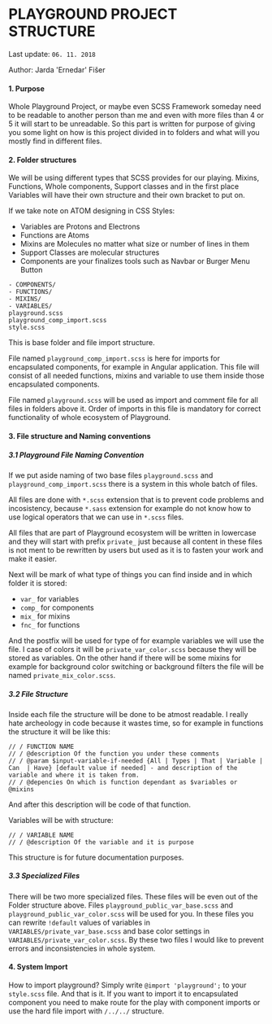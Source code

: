 # PLAYGROUND PROJECT STRUCTURE

Last update: `06. 11. 2018`

Author: Jarda 'Ernedar' Fišer

#### 1. Purpose
Whole Playground Project, or maybe even SCSS Framework someday need to be readable to another person than me and even with more files than 4 or 5 it will start to be unreadable. So this part is written for purpose of giving you some light on how is this project divided in to folders and what will you mostly find in different files.

#### 2. Folder structures
We will be using different types that SCSS provides for our playing. Mixins, Functions, Whole components, Support classes and in the first place Variables will have their own structure and their own bracket to put on.

If we take note on ATOM designing in CSS Styles:
- Variables are Protons and Electrons
- Functions are Atoms
- Mixins are Molecules no matter what size or number of lines in them
- Support Classes are molecular structures
- Components are your finalizes tools such as Navbar or Burger Menu Button

```
- COMPONENTS/
- FUNCTIONS/
- MIXINS/
- VARIABLES/
playground.scss
playground_comp_import.scss
style.scss
```

This is base folder and file import structure. 

File named `playground_comp_import.scss` is here for imports for encapsulated components, for example in Angular application. This file will consist of all needed functions, mixins and variable to use them inside those encapsulated components.

File named `playground.scss` will be used as import and comment file for all files in folders above it. Order of imports in this file is mandatory for correct functionality of whole ecosystem of Playground.

#### 3. File structure and Naming conventions

##### 3.1 Playground File Naming Convention
If we put aside naming of two base files `playground.scss` and `playground_comp_import.scss` there is a system in this whole batch of files.

All files are done with `*.scss` extension that is to prevent code problems and incosistency, because `*.sass` extension for example do not know how to use logical operators that we can use in `*.scss` files.

All files that are part of Playground ecosystem will be written in lowercase and they will start with prefix `private_` just because all content in these files is not ment to be rewritten by users but used as it is to fasten your work and make it easier.

Next will be mark of what type of things you can find inside and in which folder it is stored:
- `var_` for variables
- `comp_` for components
- `mix_` for mixins
- `fnc_` for functions

And the postfix will be used for type of for example variables we will use the file. I case of colors it will be `private_var_color.scss` because they will be stored as variables. On the other hand if there will be some mixins for example for background color switching or background filters the file will be named `private_mix_color.scss`.

##### 3.2 File Structure 
Inside each file the structure will be done to be atmost readable. I really hate archeology in code because it wastes time, so for example in functions the structure it will be like this:
```
// / FUNCTION NAME
// / @description Of the function you under these comments
// / @param $input-variable-if-needed {All | Types | That | Variable | Can  | Have} [default value if needed] - and description of the variable and where it is taken from.
// / @depencies On which is function dependant as $variables or @mixins
```
And after this description will be code of that function.

Variables will be with structure:
```
// / VARIABLE NAME
// / @description Of the variable and it is purpose
```

This structure is for future documentation purposes.

##### 3.3 Specialized Files
There will be two more specialized files. These files will be even out of the Folder structure above. Files `playground_public_var_base.scss` and `playground_public_var_color.scss` will be used for you. In these files you can rewrite `!default` values of variables in `VARIABLES/private_var_base.scss` and base color settings in `VARIABLES/private_var_color.scss`. By these two files I would like to prevent errors and inconsistencies in whole system.

#### 4. System Import

How to import playground?
Simply write `@import 'playground';` to your `style.scss` file. And that is it.
If you want to import it to encapsulated component you need to make route for the play with component imports or use the hard file import with `/../../` structure.